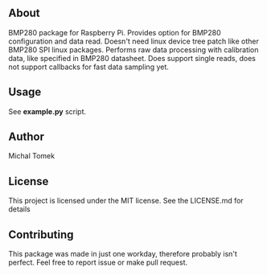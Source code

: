 About
------
BMP280 package for Raspberry Pi. Provides option for BMP280 configuration and data read.
Doesn't need linux device tree patch like other BMP280 SPI linux packages.
Performs raw data processing with calibration data, like specified in BMP280 datasheet.
Does support single reads, does not support callbacks for fast data sampling yet.

Usage
-----
See **example.py** script.

Author
------
Michal Tomek

License
-------
This project is licensed under the MIT license. See the LICENSE.md for details

Contributing
------------
This package was made in just one workday, therefore probably isn't perfect.
Feel free to report issue or make pull request.